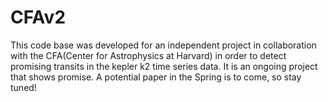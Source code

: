 # CFAv2

This code base was developed for an independent project in collaboration with the CFA(Center for Astrophysics at Harvard) in order to detect promising transits in the kepler k2 time series data. It is an ongoing project that shows promise. A potential paper in the Spring is to come, so stay tuned!
